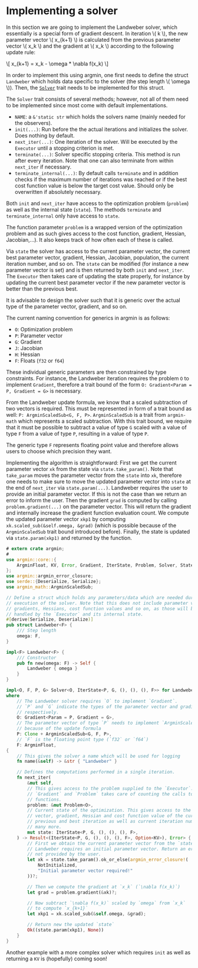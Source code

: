 # Implementing a solver

In this section we are going to implement the Landweber solver, which essentially is a special form of gradient descent.
In iteration \\( k \\), the new parameter vector \\( x\_{k+1} \\) is calculated from the previous parameter vector \\( x_k \\) and the gradient at \\( x_k \\) according to the following update rule:

\\[
x_{k+1} = x_k - \omega * \nabla f(x_k)
\\]

In order to implement this using argmin, one first needs to define the struct `Landweber` which holds data specific to the solver (the step length \\( \omega \\)).
Then, the [`Solver`](https://docs.rs/argmin/latest/argmin/core/trait.Solver.html) trait needs to be implemented for this struct.

The `Solver` trait consists of several methods; however, not all of them need to be implemented since most come with default implementations.

- `NAME`: a `&'static str` which holds the solvers name (mainly needed for the observers).
- `init(...)`: Run before the the actual iterations and initializes the solver. Does nothing by default.
- `next_iter(...)`: One iteration of the solver. Will be executed by the `Executor` until a stopping criterion is met.
- `terminate(...)`: Solver specific stopping criteria. This method is run after every iteration. Note that one can also terminate from within `next_iter` if necessary.
- `terminate_internal(...)`: By default calls `terminate` and in addition checks if the maximum number of iterations was reached or if the best cost function value is below the target cost value. Should only be overwritten if absolutely necessary.

Both `init` and `next_iter` have access to the optimization problem (`problem`) as well as the internal state (`state`).
The methods `terminate` and `terminate_internal` only have access to `state`.

The function parameter `problem` is a wrapped version of the optimization problem and as such gives access to the cost function, gradient, Hessian, Jacobian,...).
It also keeps track of how often each of these is called.

Via `state` the solver has access to the current parameter vector, the current best parameter vector, gradient, Hessian, Jacobian, population, the current iteration number, and so on.
The `state` can be modified (for instance a new parameter vector is set) and is then returned by both `init` and `next_iter`.
The `Executor` then takes care of updating the state properly, for instance by updating the current best parameter vector if the new parameter vector is better than the previous best.

It is advisable to design the solver such that it is generic over the actual type of the parameter vector, gradient, and so on.

The current naming convention for generics in argmin is as follows:

- `O`: Optimization problem
- `P`: Parameter vector
- `G`: Gradient
- `J`: Jacobian
- `H`: Hessian
- `F`: Floats (`f32` or `f64`)

These individual generic parameters are then constrained by type constraints.
For instance, the Landweber iteration requires the problem `O` to implement `Gradient`, therefore a trait bound of the form `O: Gradient<Param = P, Gradient = G>` is necessary.

From the Landweber update formula, we know that a scaled subtraction of two vectors is required.
This must be represented in form of a trait bound as well: `P: ArgminScaledSub<G, F, P>`.
`ArgminScaledSub` is a trait from `argmin-math` which represents a scaled subtraction.
With this trait bound, we require that it must be possible to subtract a value of type `G` scaled with a value of type `F` from a value of type `P`, resulting in a value of type `P`.

The generic type `F` represents floating point value and therefore allows users to choose which precision they want.

Implementing the algorithm is straightforward: First we get the current parameter vector `xk` from the state via `state.take_param()`.
Note that `take_param` moves the parameter vector from the `state` into `xk`, therefore one needs to make sure to move the updated parameter vector into `state` at the end of `next_iter` via `state.param(...)`.
Landweber requires the user to provide an initial parameter vector.
If this is not the case than we return an error to inform the user.
Then the gradient `grad` is computed by calling `problem.gradient(...)` on the parameter vector.
This will return the gradient and internally increase the gradient function evaluation count.
We compute the updated parameter vector `xkp1` by computing `xk.scaled_sub(&self.omega, &grad)` (which is possible because of the `ArgminScaledSub` trait bound introduced before).
Finally, the state is updated via `state.param(xkp1)` and returned by the function.

```rust
# extern crate argmin;
#
use argmin::core::{
    ArgminFloat, KV, Error, Gradient, IterState, Problem, Solver, State
};
use argmin::argmin_error_closure;
use serde::{Deserialize, Serialize};
use argmin_math::ArgminScaledSub;

// Define a struct which holds any parameters/data which are needed during the
// execution of the solver. Note that this does not include parameter vectors,
// gradients, Hessians, cost function values and so on, as those will be
// handled by the `Executor` and its internal state.
#[derive(Serialize, Deserialize)]
pub struct Landweber<F> {
    /// Step length
    omega: F,
}

impl<F> Landweber<F> {
    /// Constructor
    pub fn new(omega: F) -> Self {
        Landweber { omega }
    }
}

impl<O, F, P, G> Solver<O, IterState<P, G, (), (), (), F>> for Landweber<F>
where
    // The Landweber solver requires `O` to implement `Gradient`.
    // `P` and `G` indicate the types of the parameter vector and gradient,
    // respectively.
    O: Gradient<Param = P, Gradient = G>,
    // The parameter vector of type `P` needs to implement `ArgminScaledSub`
    // because of the update formula
    P: Clone + ArgminScaledSub<G, F, P>,
    // `F` is the floating point type (`f32` or `f64`)
    F: ArgminFloat,
{
    // This gives the solver a name which will be used for logging
    fn name(&self) -> &str { "Landweber" }

    // Defines the computations performed in a single iteration.
    fn next_iter(
        &mut self,
        // This gives access to the problem supplied to the `Executor`. `O` implements
        // `Gradient` and `Problem` takes care of counting the calls to the respective
        // functions.
        problem: &mut Problem<O>,
        // Current state of the optimization. This gives access to the parameter
        // vector, gradient, Hessian and cost function value of the current,
        // previous and best iteration as well as current iteration number, and
        // many more.
        mut state: IterState<P, G, (), (), (), F>,
    ) -> Result<(IterState<P, G, (), (), (), F>, Option<KV>), Error> {
        // First we obtain the current parameter vector from the `state` struct (`x_k`).
        // Landweber requires an initial parameter vector. Return an error if this was
        // not provided by the user.
        let xk = state.take_param().ok_or_else(argmin_error_closure!(
            NotInitialized,
            "Initial parameter vector required!"
        ))?;

        // Then we compute the gradient at `x_k` (`\nabla f(x_k)`)
        let grad = problem.gradient(&xk)?;

        // Now subtract `\nabla f(x_k)` scaled by `omega` from `x_k`
        // to compute `x_{k+1}`
        let xkp1 = xk.scaled_sub(&self.omega, &grad);

        // Return new the updated `state`
        Ok((state.param(xkp1), None))
    }
}
```

Another example with a more complex solver which requires `init` as well as returning a `KV` is (hopefully) coming soon!
